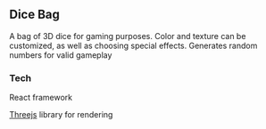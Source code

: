 ## Dice Bag

A bag of 3D dice for gaming purposes. Color and texture can be customized, as well as choosing special effects. Generates random numbers for valid gameplay

### Tech

React framework

[Threejs](https://threejs.org/) library for rendering

